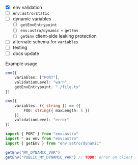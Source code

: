 - [x] env validation
- [ ] `env:astro/static`
- [ ] dynamic variables
  - [ ] `getEnvEntrypoint`
  - [ ] `env:astro/dynamic` + `getEnv`
  - [ ] `getEnv` client-side leaking protection
- [ ] alternate schema for `variables`
- [ ] testing
- [ ] docs update

Example usage

```ts
env({
	variables: ["PORT"],
	validationLevel: "warn",
	getEnvEntrypoint: "./file.ts"
})

env({
	variables: ({ string }) => ({
		FOO: string({ maxLength: 5 })
	}),
	validationLevel: "error"
})

import { PORT } from "env:astro"
import * as env from "env:astro"
import { getEnv } from "env:astro/dynamic"

getEnv("MY_DYNAMIC_VAR")
getEnv("PUBLIC_MY_DYNAMIC_VAR") // TODO: error on client
```